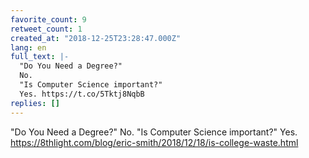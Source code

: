 ```yaml
---
favorite_count: 9
retweet_count: 1
created_at: "2018-12-25T23:28:47.000Z"
lang: en
full_text: |-
  "Do You Need a Degree?"
  No. 
  "Is Computer Science important?"
  Yes. https://t.co/5Tktj8NqbB
replies: []
---
```


"Do You Need a Degree?" No. "Is Computer Science important?" Yes.
<https://8thlight.com/blog/eric-smith/2018/12/18/is-college-waste.html>
